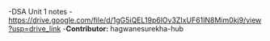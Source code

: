 -DSA Unit 1 notes
-https://drive.google.com/file/d/1gG5iQEL19p6lOv3ZIxUF61IN8Mim0kj9/view?usp=drive_link
-**Contributor:** hagwanesurekha-hub

